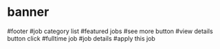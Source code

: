 # banner
#footer
#job category list
#featured jobs
#see more button
#view details button click
#fulltime job
#job details
#apply this job